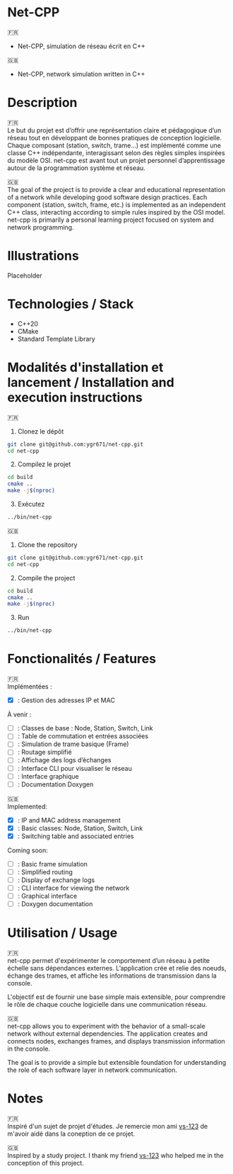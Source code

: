 # Net-CPP

🇫🇷 
- Net-CPP, simulation de réseau écrit en C++

🇬🇧 
- Net-CPP, network simulation written in C++

# Description

🇫🇷 \
Le but du projet est d’offrir une représentation claire et pédagogique d’un réseau tout en développant de bonnes pratiques de conception logicielle.
Chaque composant (station, switch, trame…) est implémenté comme une classe C++ indépendante, interagissant selon des règles simples inspirées du modèle OSI.
net-cpp est avant tout un projet personnel d’apprentissage autour de la programmation système et réseau.

🇬🇧 \
The goal of the project is to provide a clear and educational representation of a network while developing good software design practices.
Each component (station, switch, frame, etc.) is implemented as an independent C++ class, interacting according to simple rules inspired by the OSI model.
net-cpp is primarily a personal learning project focused on system and network programming.

# Illustrations

Placeholder

# Technologies / Stack

- C++20
- CMake
- Standard Template Library

# Modalités d'installation et lancement / Installation and execution instructions

🇫🇷 

1) Clonez le dépôt 
```bash
git clone git@github.com:ygr671/net-cpp.git
cd net-cpp
```
2) Compilez le projet
```bash
cd build
cmake ..
make -j$(nproc)
```
3) Exécutez
```bash
../bin/net-cpp
```

🇬🇧 
1) Clone the repository
```bash
git clone git@github.com:ygr671/net-cpp.git
cd net-cpp
```
2) Compile the project
```bash
cd build
cmake ..
make -j$(nproc)
```
3) Run
```bash
../bin/net-cpp
```


# Fonctionalités / Features
 
🇫🇷 \
Implémentées :
- [x] : Gestion des adresses IP et MAC

À venir :
- [ ] : Classes de base : Node, Station, Switch, Link
- [ ] : Table de commutation et entrées associées
- [ ] : Simulation de trame basique (Frame)
- [ ] : Routage simplifié
- [ ] : Affichage des logs d’échanges
- [ ] : Interface CLI pour visualiser le réseau
- [ ] : Interface graphique
- [ ] : Documentation Doxygen

🇬🇧 \
Implemented:
- [x] : IP and MAC address management
- [x] : Basic classes: Node, Station, Switch, Link
- [x] : Switching table and associated entries

Coming soon:
- [ ] : Basic frame simulation
- [ ] : Simplified routing
- [ ] : Display of exchange logs
- [ ] : CLI interface for viewing the network
- [ ] : Graphical interface
- [ ] : Doxygen documentation

# Utilisation / Usage

🇫🇷 \
net-cpp permet d'expérimenter le comportement d’un réseau à petite échelle sans dépendances externes.
L’application crée et relie des noeuds, échange des trames, et affiche les informations de transmission dans la console.

L'objectif est de fournir une base simple mais extensible, pour comprendre le rôle de chaque couche logicielle dans une communication réseau.

🇬🇧 \
net-cpp allows you to experiment with the behavior of a small-scale network without external dependencies.
The application creates and connects nodes, exchanges frames, and displays transmission information in the console.

The goal is to provide a simple but extensible foundation for understanding the role of each software layer in network communication.

# Notes

🇫🇷 \
Inspiré d'un sujet de projet d'études.
Je remercie mon ami [vs-123](https://github.com/vs-123) de m'avoir aidé dans la coneption de ce projet.

🇬🇧 \
Inspired by a study project.
I thank my friend [vs-123](https://github.com/vs-123) who helped me in the conception of this project.
